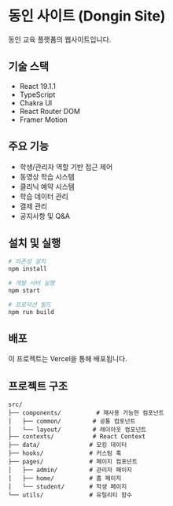 # 동인 사이트 (Dongin Site)

동인 교육 플랫폼의 웹사이트입니다.

## 기술 스택

- React 19.1.1
- TypeScript
- Chakra UI
- React Router DOM
- Framer Motion

## 주요 기능

- 학생/관리자 역할 기반 접근 제어
- 동영상 학습 시스템
- 클리닉 예약 시스템
- 학습 데이터 관리
- 결제 관리
- 공지사항 및 Q&A

## 설치 및 실행

```bash
# 의존성 설치
npm install

# 개발 서버 실행
npm start

# 프로덕션 빌드
npm run build
```

## 배포

이 프로젝트는 Vercel을 통해 배포됩니다.

## 프로젝트 구조

```
src/
├── components/          # 재사용 가능한 컴포넌트
│   ├── common/         # 공통 컴포넌트
│   └── layout/         # 레이아웃 컴포넌트
├── contexts/           # React Context
├── data/              # 모킹 데이터
├── hooks/             # 커스텀 훅
├── pages/             # 페이지 컴포넌트
│   ├── admin/         # 관리자 페이지
│   ├── home/          # 홈 페이지
│   └── student/       # 학생 페이지
└── utils/             # 유틸리티 함수
```